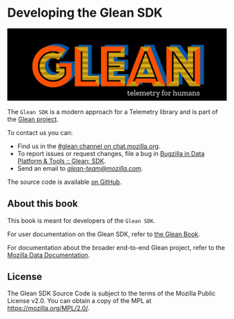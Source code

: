 # Developing the Glean SDK

![Glean logo](glean.jpeg)

The `Glean SDK` is a modern approach for a Telemetry library and is part of the [Glean project](https://docs.telemetry.mozilla.org/concepts/glean/glean.html).

To contact us you can:

- Find us in the [#glean channel on chat.mozilla.org](https://chat.mozilla.org/#/room/#glean:mozilla.org).
- To report issues or request changes, file a bug in [Bugzilla in Data Platform & Tools :: Glean: SDK](https://bugzilla.mozilla.org/enter_bug.cgi?assigned_to=nobody%40mozilla.org&bug_ignored=0&bug_severity=normal&bug_status=NEW&bug_type=defect&cf_fx_iteration=---&cf_fx_points=---&cf_status_firefox100=---&cf_status_firefox101=---&cf_status_firefox99=---&cf_status_firefox_esr91=---&cf_tracking_firefox100=---&cf_tracking_firefox101=---&cf_tracking_firefox99=---&cf_tracking_firefox_esr91=---&component=Glean%3A%20SDK&contenttypemethod=list&contenttypeselection=text%2Fplain&defined_groups=1&filed_via=standard_form&flag_type-4=X&flag_type-607=X&flag_type-721=X&flag_type-737=X&flag_type-799=X&flag_type-800=X&flag_type-803=X&flag_type-936=X&flag_type-947=X&form_name=enter_bug&maketemplate=Remember%20values%20as%20bookmarkable%20template&op_sys=Unspecified&priority=P3&product=Data%20Platform%20and%20Tools&rep_platform=Unspecified&status_whiteboard=%5Bglean-sdk%3Am%3F%5D&target_milestone=---&version=unspecified).
- Send an email to *glean-team@mozilla.com*.

The source code is available [on GitHub](https://github.com/mozilla/glean/).

## About this book

This book is meant for developers of the `Glean SDK`.

For user documentation on the Glean SDK, refer to [the Glean Book](../book/index.html).

For documentation about the broader end-to-end Glean project, refer to the [Mozilla Data Documentation](https://docs.telemetry.mozilla.org/concepts/glean/glean.html).

## License

The Glean SDK Source Code is subject to the terms of the Mozilla Public License v2.0.
You can obtain a copy of the MPL at <https://mozilla.org/MPL/2.0/>.
